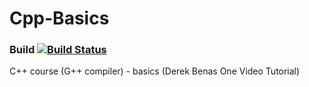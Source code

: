 # Cpp-Basics
### Build [![Build Status](https://travis-ci.org/kajstof/Cpp-Basics.svg?branch=master)](https://travis-ci.org/kajstof/Cpp-Basics)
C++ course (G++ compiler) - basics (Derek Benas One Video Tutorial)
